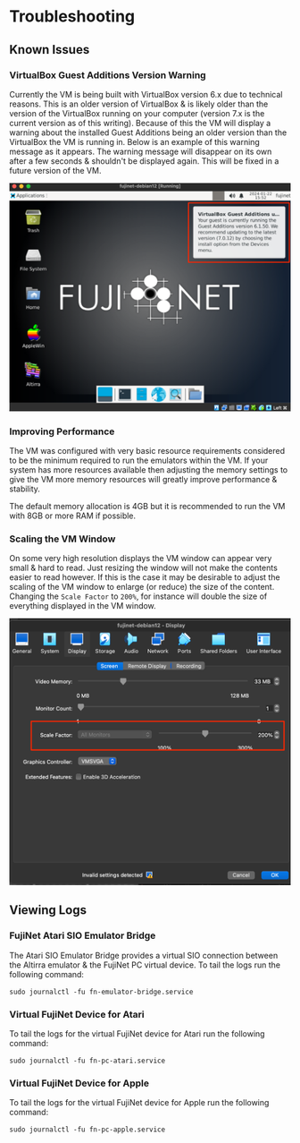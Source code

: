 # Troubleshooting

## Known Issues

### VirtualBox Guest Additions Version Warning

Currently the VM is being built with VirtualBox version 6.x due to technical reasons.  This is an older version of VirtualBox & is likely older than the version of the VirtualBox running on your computer (version 7.x is the current version as of this writing).  Because of this the VM will display a warning about the installed Guest Additions being an older version than the VirtualBox the VM is running in.  Below is an example of this warning message as it appears.  The warning message will disappear on its own after a few seconds & shouldn't be displayed again.  This will be fixed in a future version of the VM.

![Guest Additions Version Mismatch](./media/vbox-guest-additions-notice.png)

### Improving Performance 

The VM was configured with very basic resource requirements considered to be the minimum required to run the emulators within the VM.  If your system has more resources available then adjusting the memory settings to give the VM more memory resources will greatly improve performance & stability.  

The default memory allocation is 4GB but it is recommended to run the VM with 8GB or more RAM if possible. 

### Scaling the VM Window

On some very high resolution displays the VM window can appear very small & hard to read.  Just resizing the window will not make the contents easier to read however.  If this is the case it may be desirable to adjust the scaling of the VM window to enlarge (or reduce) the size of the content.  Changing the `Scale Factor` to `200%`, for instance will double the size of everything displayed in the VM window.

![Increase RAM for Performance](./media/fujinet-vm-adjust-display-scaling.png)

## Viewing Logs

### FujiNet Atari SIO Emulator Bridge

The Atari SIO Emulator Bridge provides a virtual SIO connection between the Altirra emulator & the FujiNet PC virtual device.  To tail the logs run the following command:

```shell
sudo journalctl -fu fn-emulator-bridge.service
```

### Virtual FujiNet Device for Atari

To tail the logs for the virtual FujiNet device for Atari run the following command:

```shell
sudo journalctl -fu fn-pc-atari.service
```

### Virtual FujiNet Device for Apple

To tail the logs for the virtual FujiNet device for Apple run the following command:

```shell
sudo journalctl -fu fn-pc-apple.service
```